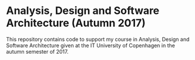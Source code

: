 Analysis, Design and Software Architecture (Autumn 2017)
=======

This repository contains code to support my course in Analysis, Design and Software Architecture given at the IT University of Copenhagen in the autumn semester of 2017.
